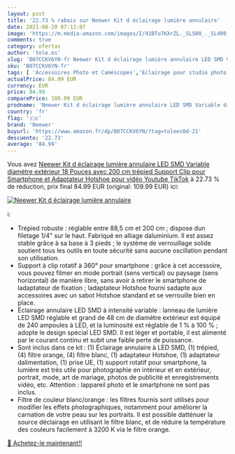 ```yaml
---
layout: post
title: '22.73 % rabais sur Neewer Kit d éclairage lumière annulaire'
date: 2021-08-20 07:12:07
image: 'https://m.media-amazon.com/images/I/41BTu7KXrZL._SL500_._SL400_.jpg'
comments: true
category: ofertas
author: 'tole.es'
slug: 'B07CCKV6YN-fr Neewer Kit d éclairage lumière annulaire LED SMD Variable...'
sku: 'B07CCKV6YN-fr'
tags: [ 'Accessoires Photo et Caméscopes','Eclairage pour studio photo','High-Tech','Photo et caméscopes','Projecteurs pour studio photo','Studio photo et éclairage','neewer', ]
actualPrice: 84.99 EUR
currency: EUR
price: 84.99
comparePrice: 109.99 EUR
prodname: 'Neewer Kit d éclairage lumière annulaire LED SMD Variable diamètre extérieur 18 Pouces avec 200 cm trépied  Support Clip pour Smartphone et Adaptateur Hotshoe  pour vidéo Youtube TikTok'
country: 'fr'
flag: '🇫🇷'
brand: 'Neewer'
buyurl: 'https://www.amazon.fr/dp/B07CCKV6YN/?tag=tolees0d-21'
descuento: '22.73'
average: '84.99'
---
```


Vous avez [Neewer Kit d éclairage lumière annulaire LED SMD Variable diamètre extérieur 18 Pouces avec 200 cm trépied  Support Clip pour Smartphone et Adaptateur Hotshoe  pour vidéo Youtube TikTok](https://www.amazon.fr/dp/B07CCKV6YN/?tag=tolees0d-21)  à  22.73 % de réduction, prix final  84.99 EUR (original: 109.99 EUR) ici:

[![Neewer Kit d éclairage lumière annulaire](https://m.media-amazon.com/images/I/41BTu7KXrZL._SL500_._SL400_.jpg)](https://www.amazon.fr/dp/B07CCKV6YN/?tag=tolees0d-21)

ℹ️:

- Trépied robuste : réglable entre 88,5 cm et 200 cm ; dispose dun filetage 1/4" sur le haut. Fabriqué en alliage daluminium. Il est assez stable grâce à sa base à 3 pieds ; le système de verrouillage solide soutient tous les outils en toute sécurité sans aucune oscillation pendant son utilisation.
- Support à clip rotatif à 360° pour smartphone : grâce à cet accessoire, vous pouvez filmer en mode portrait (sens vertical) ou paysage (sens horizontal) de manière libre, sans avoir à retirer le smartphone de ladaptateur de fixation ; ladaptateur Hotshoe fourni sadapte aux accessoires avec un sabot Hotshoe standard et se verrouille bien en place.
- Éclairage annulaire LED SMD à intensité variable : lanneau de lumière LED SMD réglable et grand de 48 cm de diamètre extérieur est équipé de 240 ampoules à LED, et la luminosité est réglable de 1 % à 100 % ; adopte le design spécial LED SMD. Il est léger et portable, il est alimenté par le courant continu et subit une faible perte de puissance.
- Sont inclus dans ce kit : (1) Éclairage annulaire à LED SMD, (1) trépied, (4) filtre orange, (4) filtre blanc, (1) adaptateur Hotshoe, (1) adaptateur dalimentation, (1) prise UE, (1) support rotatif pour smartphone, la lumière est très utile pour photographie en intérieur et en extérieur, portrait, mode, art de mariage, photos de publicité et enregistrements vidéo, etc. Attention : lappareil photo et le smartphone ne sont pas inclus.
- Filtre de couleur blanc/orange : les filtres fournis sont utilisés pour modifier les effets photographiques, notamment pour améliorer la carnation de votre peau sur les portraits. Il est possible datténuer la source déclairage en utilisant le filtre blanc, et de réduire la température des couleurs facilement à 3200 K via le filtre orange.

[🛒 Achetez-le maintenant!!](https://www.amazon.fr/dp/B07CCKV6YN/?tag=tolees0d-21)
